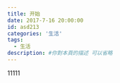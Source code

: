 ```yaml
---
title: 开始
date: 2017-7-16 20:00:00
id: asd213
categories: '生活'
tags:
  - 生活
description: #你對本頁的描述 可以省略
---
```


11111
